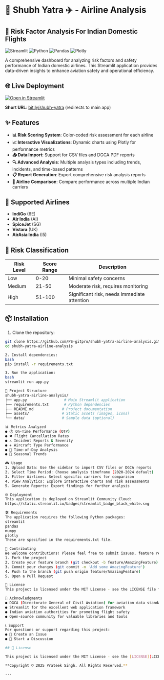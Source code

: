 # 🧿 Shubh Yatra ✈️ - Airline Analysis

## 🚀 Risk Factor Analysis For Indian Domestic Flights

![Streamlit](https://img.shields.io/badge/Streamlit-FF4B4B?style=for-the-badge&logo=Streamlit&logoColor=white)
![Python](https://img.shields.io/badge/Python-3776AB?style=for-the-badge&logo=python&logoColor=white)
![Pandas](https://img.shields.io/badge/Pandas-2C2D72?style=for-the-badge&logo=pandas&logoColor=white)
![Plotly](https://img.shields.io/badge/Plotly-3F4F75?style=for-the-badge&logo=plotly&logoColor=white)

A comprehensive dashboard for analyzing risk factors and safety performance of Indian domestic airlines. This Streamlit application provides data-driven insights to enhance aviation safety and operational efficiency.

## 🌐 Live Deployment

[![Open in Streamlit](https://static.streamlit.io/badges/streamlit_badge_black_white.svg)](https://sapph-yatra-airline-analysis-2cjkemssdgimwf9bzockxr.streamlit.app/)

**Short URL**: [bit.ly/shubh-yatra](https://bit.ly/shubh-yatra) (redirects to main app)

## ✨ Features

- **📊 Risk Scoring System**: Color-coded risk assessment for each airline
- **📈 Interactive Visualizations**: Dynamic charts using Plotly for performance metrics
- **📤 Data Import**: Support for CSV files and DGCA PDF reports
- **🔍 Advanced Analysis**: Multiple analysis types including trends, incidents, and time-based patterns
- **📋 Report Generation**: Export comprehensive risk analysis reports
- **🎯 Airline Comparison**: Compare performance across multiple Indian carriers

## 🛫 Supported Airlines

- **IndiGo** (6E)
- **Air India** (AI)
- **SpiceJet** (SG)
- **Vistara** (UK)
- **AirAsia India** (I5)

## 🚦 Risk Classification

| Risk Level | Score Range | Description |
|------------|-------------|-------------|
| Low | 0-20 | Minimal safety concerns |
| Medium | 21-50 | Moderate risk, requires monitoring |
| High | 51-100 | Significant risk, needs immediate attention |

## 📦 Installation

1. Clone the repository:
```bash
git clone https://github.com/PS-gitpro/shubh-yatra-airline-analysis.git
cd shubh-yatra-airline-analysis

2. Install dependencies:
bash
pip install -r requirements.txt

3. Run the application:
bash
streamlit run app.py

📁 Project Structure
shubh-yatra-airline-analysis/
├── app.py                 # Main Streamlit application
├── requirements.txt       # Python dependencies
├── README.md             # Project documentation
├── assets/               # Static assets (images, icons)
└── data/                 # Sample data (optional)

📊 Metrics Analyzed
● 🕐 On-Time Performance (OTP)
● ❌ Flight Cancellation Rates
● ⚠️ Incident Reports & Severity
● ✈️ Aircraft Type Performance
● 🌅 Time-of-Day Analysis
● 📅 Seasonal Trends

🎮 Usage
1. Upload Data: Use the sidebar to import CSV files or DGCA reports
2. Select Time Period: Choose analysis timeframe (2020-2024 default)
3. Filter Airlines: Select specific carriers for comparison
4. View Analytics: Explore interactive charts and risk assessments
5. Generate Reports: Export findings for further analysis

🌐 Deployment
This application is deployed on Streamlit Community Cloud:
https://static.streamlit.io/badges/streamlit_badge_black_white.svg

🛠️ Requirements
The application requires the following Python packages:
streamlit
pandas
numpy
plotly
These are specified in the requirements.txt file.

🤝 Contributing
We welcome contributions! Please feel free to submit issues, feature requests, or pull requests:
1. Fork the project
2. Create your feature branch (git checkout -b feature/AmazingFeature)
3. Commit your changes (git commit -m 'Add some AmazingFeature')
4. Push to the branch (git push origin feature/AmazingFeature)
5. Open a Pull Request

📝 License
This project is licensed under the MIT License - see the LICENSE file for details.

🙏 Acknowledgments
● DGCA (Directorate General of Civil Aviation) for aviation data standards
● Streamlit for the excellent web application framework
● Indian aviation authorities for promoting flight safety
● Open-source community for valuable libraries and tools

📞 Support
For questions or support regarding this project:
● 🐛 Create an Issue
● 💬 Start a Discussion

## 📄 License

This project is licensed under the MIT License - see the [LICENSE](LICENSE) file for details.

**Copyright © 2025 Prateek Singh. All Rights Reserved.**

---

